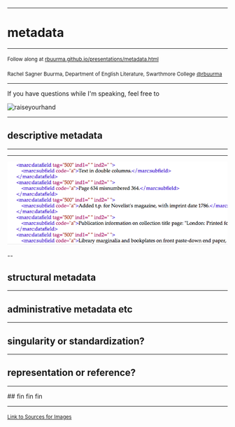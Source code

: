 
---

# metadata

---

<small>Follow along at [rbuurma.github.io/presentations/metadata.html](http://theotherdh.com/presentations/metadata.html)</small>
<br>
<br><small>Rachel Sagner Buurma, Department of English Literature, Swarthmore College [@rbuurma](http://twitter.com/rbuurma)</small>

---

If you have questions while I'm speaking, feel free to

![raiseyourhand](dograisinghand.gif)

---
## descriptive metadata
---
<section data-background="END246.png"></section>

---

![500note](END500notes.png)

--

## structural metadata
---
## administrative metadata etc
---
## singularity or standardization?

---

## representation or reference?

---

<section data-background="END246.png"></section>
## fin fin fin

---

<small>[Link to Sources for Images]()</small>

